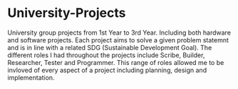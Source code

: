 # University-Projects
University group projects from 1st Year to 3rd Year. Including both hardware and software projects.
Each project aims to solve a given problem statemnt and is in line with a related SDG (Sustainable Development Goal).
The different roles I had throughout the projects include Scribe, Builder, Researcher, Tester and Programmer. This range of roles allowed me to be invloved of every aspect of a project including planning, design and implementation.
